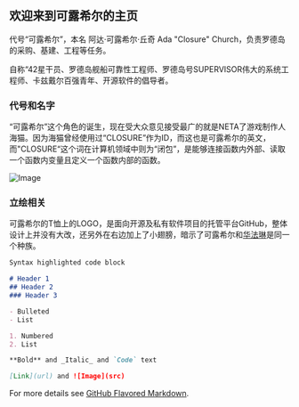 ## 欢迎来到可露希尔的主页

代号“可露希尔”，本名 阿达·可露希尔·丘奇 Ada "Closure" Church，负责罗德岛的采购、基建、工程等任务。

自称“42星干员、罗德岛舰船可靠性工程师、罗德岛号SUPERVISOR伟大的系统工程师、卡兹戴尔百强青年、开源软件的倡导者。

### 代号和名字

“可露希尔”这个角色的诞生，现在受大众意见接受最广的就是NETA了游戏制作人海猫。因为海猫曾经使用过“CLOSURE”作为ID，而这也是可露希尔的英文，而"CLOSURE“这个词在计算机领域中则为“闭包”，是能够连接函数内外部、读取一个函数内变量且定义一个函数内部的函数。

![Image](https://oss-weslie.oss-cn-shanghai.aliyuncs.com/data/blog_content_pic/closre.png)

### 立绘相关

可露希尔的T恤上的LOGO，是面向开源及私有软件项目的托管平台GitHub，整体设计上并没有大改，还另外在右边加上了小翅膀，暗示了可露希尔和[华法琳](https://zh.moegirl.org/%E6%98%8E%E6%97%A5%E6%96%B9%E8%88%9F:%E5%8D%8E%E6%B3%95%E7%90%B3)是同一个种族。

```markdown
Syntax highlighted code block

# Header 1
## Header 2
### Header 3

- Bulleted
- List

1. Numbered
2. List

**Bold** and _Italic_ and `Code` text

[Link](url) and ![Image](src)
```

For more details see [GitHub Flavored Markdown](https://guides.github.com/features/mastering-markdown/).
